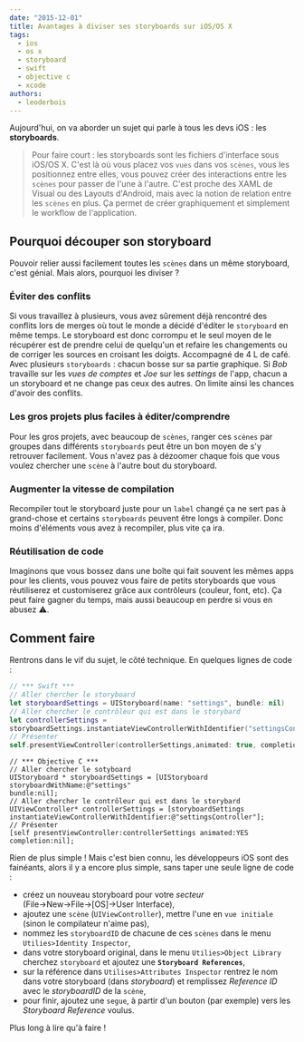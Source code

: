 ```yaml
---
date: "2015-12-01"
title: Avantages à diviser ses storyboards sur iOS/OS X
tags:
  - ios
  - os x
  - storyboard
  - swift
  - objective c
  - xcode
authors:
  - leoderbois
---
```


Aujourd'hui, on va aborder un sujet qui parle à tous les devs iOS : les
**storyboards**.

> Pour faire court : les storyboards sont les fichiers d'interface sous iOS/OS
> X. C'est là où vous placez vos `vues` dans vos `scènes`, vous les positionnez
> entre elles, vous pouvez créer des interactions entre les `scènes` pour passer
> de l'une à l'autre. C'est proche des XAML de Visual ou des Layouts d'Android,
> mais avec la notion de relation entre les `scènes` en plus. Ça permet de créer
> graphiquement et simplement le workflow de l'application.

## Pourquoi découper son storyboard

Pouvoir relier aussi facilement toutes les `scènes` dans un même storyboard,
c'est génial. Mais alors, pourquoi les diviser ?

### Éviter des conflits

Si vous travaillez à plusieurs, vous avez sûrement déjà rencontré des conflits
lors de merges où tout le monde a décidé d'éditer le `storyboard` en même temps.
Le storyboard est donc corrompu et le seul moyen de le récupérer est de prendre
celui de quelqu'un et refaire les changements ou de corriger les sources en
croisant les doigts. Accompagné de 4 L de café.\
Avec plusieurs `storyboards` : chacun bosse sur sa partie graphique. Si _Bob_ travaille
sur les _vues de comptes_ et _Joe_ sur les _settings_ de l'app, chacun a un storyboard
et ne change pas ceux des autres. On limite ainsi les chances d'avoir des conflits.

### Les gros projets plus faciles à éditer/comprendre

Pour les gros projets, avec beaucoup de `scènes`, ranger ces `scènes` par
groupes dans différents `storyboards` peut être un bon moyen de s'y retrouver
facilement. Vous n'avez pas à dézoomer chaque fois que vous voulez chercher une
`scène` à l'autre bout du storyboard.

### Augmenter la vitesse de compilation

Recompiler tout le storyboard juste pour un `label` changé ça ne sert pas à
grand-chose et certains `storyboards` peuvent être longs à compiler. Donc moins
d'éléments vous avez à recompiler, plus vite ça ira.

### Réutilisation de code

Imaginons que vous bossez dans une boîte qui fait souvent les mêmes apps pour
les clients, vous pouvez vous faire de petits storyboards que vous réutiliserez
et customiserez grâce aux contrôleurs (couleur, font, etc). Ça peut faire gagner
du temps, mais aussi beaucoup en perdre si vous en abusez ⚠️.

## Comment faire

Rentrons dans le vif du sujet, le côté technique. En quelques lignes de code :

```swift
// *** Swift ***
// Aller chercher le storyboard
let storyboardSettings = UIStoryboard(name: "settings", bundle: nil)
// Aller chercher le contrôleur qui est dans le storybard
let controllerSettings =
storyboardSettings.instantiateViewControllerWithIdentifier("settingsController")
// Présenter
self.presentViewController(controllerSettings,animated: true, completion: nil)
```

```objc
// *** Objective C ***
// Aller chercher le sotyboard
UIStoryboard * storyboardSettings = [UIStoryboard storyboardWithName:@"settings"
bundle:nil];
// Aller chercher le contrôleur qui est dans le storybard
UIViewController* controllerSettings = [storyboardSettings
instantiateViewControllerWithIdentifier:@"settingsController"];
// Présenter
[self presentViewController:controllerSettings animated:YES completion:nil];
```

Rien de plus simple ! Mais c'est bien connu, les développeurs iOS sont des
fainéants, alors il y a encore plus simple, sans taper une seule ligne de code :

* créez un nouveau storyboard pour votre _secteur_ (File→New→File→[OS]→User
  Interface),
* ajoutez une `scène` (`UIViewController`), mettre l'une en `vue initiale`
  (sinon le compilateur n'aime pas),
* nommez les `storyboardID` de chacune de ces `scènes` dans le menu
  `Utilies>Identity Inspector`,
* dans votre storyboard original, dans le menu `Utilies>Object Library` cherchez
  `storyboard` et ajoutez une **`Storyboard References`**,
* sur la référence dans `Utilises>Attributes Inspector` rentrez le nom dans
  votre storyboard (dans *storyboard*) et remplissez _Reference ID_ avec le
  _storyboardID_ de la `scène`,
* pour finir, ajoutez une `segue`, à partir d'un bouton (par exemple) vers les
  _Storyboard Reference_ voulus.

Plus long à lire qu'à faire !
